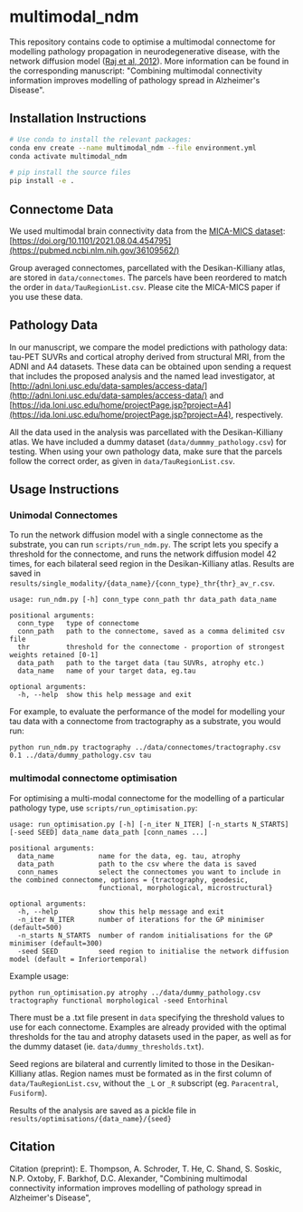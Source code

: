 # multimodal_ndm
This repository contains code to optimise a multimodal connectome for modelling pathology propagation in neurodegenerative disease, with the network diffusion model ([Raj et al, 2012](https://www.sciencedirect.com/science/article/pii/S0896627312001353)). More information can be found in the corresponding manuscript: "Combining multimodal connectivity information improves modelling of pathology spread in Alzheimer's Disease". 

## Installation Instructions
```bash
# Use conda to install the relevant packages:
conda env create --name multimodal_ndm --file environment.yml
conda activate multimodal_ndm

# pip install the source files
pip install -e .
```

## Connectome Data
We used multimodal brain connectivity data from the [MICA-MICS dataset](https://osf.io/j532r/): [https://doi.org/10.1101/2021.08.04.454795](https://pubmed.ncbi.nlm.nih.gov/36109562/)

Group averaged connectomes, parcellated with the Desikan-Killiany atlas, are stored in `data/connectomes`. The parcels have been reordered to match the order in `data/TauRegionList.csv`. Please cite the MICA-MICS paper if you use these data.

## Pathology Data
In our manuscript, we compare the model predictions with pathology data: tau-PET SUVRs and cortical atrophy derived from structural MRI, from the ADNI and A4 datasets. These data can be obtained upon sending a request that includes the proposed analysis and the named lead investigator, at [http://adni.loni.usc.edu/data-samples/access-data/](http://adni.loni.usc.edu/data-samples/access-data/) and [https://ida.loni.usc.edu/home/projectPage.jsp?project=A4](https://ida.loni.usc.edu/home/projectPage.jsp?project=A4), respectively.  

All the data used in the analysis was parcellated with the Desikan-Killiany atlas. We have included a dummy dataset (`data/dummmy_pathology.csv`) for testing. When using your own pathology data, make sure that the parcels follow the correct order, as given in `data/TauRegionList.csv`.

## Usage Instructions
### Unimodal Connectomes
To run the network diffusion model with a single connectome as the substrate, you can run `scripts/run_ndm.py`. The script lets you specify a threshold for the connectome, and runs the network diffusion model 42 times, for each bilateral seed region in the Desikan-Killiany atlas. Results are saved in `results/single_modality/{data_name}/{conn_type}_thr{thr}_av_r.csv`.

```
usage: run_ndm.py [-h] conn_type conn_path thr data_path data_name

positional arguments:
  conn_type   type of connectome
  conn_path   path to the connectome, saved as a comma delimited csv file
  thr         threshold for the connectome - proportion of strongest weights retained [0-1]
  data_path   path to the target data (tau SUVRs, atrophy etc.)
  data_name   name of your target data, eg.tau

optional arguments:
  -h, --help  show this help message and exit
```
For example, to evaluate the performance of the model for modelling your tau data with a connectome from tractography as a substrate, you would run: 

```
python run_ndm.py tractography ../data/connectomes/tractography.csv 0.1 ../data/dummy_pathology.csv tau
```

### multimodal connectome optimisation
For optimising a multi-modal connectome for the modelling of a particular pathology type, use `scripts/run_optimisation.py`:

```
usage: run_optimisation.py [-h] [-n_iter N_ITER] [-n_starts N_STARTS] [-seed SEED] data_name data_path [conn_names ...]

positional arguments:
  data_name           name for the data, eg. tau, atrophy
  data_path           path to the csv where the data is saved
  conn_names          select the connectomes you want to include in the combined connectome, options = {tractography, geodesic,
                      functional, morphological, microstructural}

optional arguments:
  -h, --help          show this help message and exit
  -n_iter N_ITER      number of iterations for the GP minimiser (default=500)
  -n_starts N_STARTS  number of random initialisations for the GP minimiser (default=300)
  -seed SEED          seed region to initialise the network diffusion model (default = Inferiortemporal)
```

Example usage:

```
python run_optimisation.py atrophy ../data/dummy_pathology.csv tractography functional morphological -seed Entorhinal
```

There must be a .txt file present in `data` specifying the threshold values to use for each connectome. Examples are already provided with the optimal thresholds for the tau and atrophy datasets used in the paper, as well as for the dummy dataset (ie. `data/dummy_thresholds.txt`). 

Seed regions are bilateral and currently limited to those in the Desikan-Killiany atlas. Region names must be formated as in the first column of `data/TauRegionList.csv`, without the `_L` or `_R` subscript (eg. `Paracentral`, `Fusiform`).

Results of the analysis are saved as a pickle file in `results/optimisations/{data_name}/{seed}`

## Citation
Citation (preprint): E. Thompson, A. Schroder, T. He, C. Shand, S. Soskic, N.P. Oxtoby, F. Barkhof, D.C. Alexander, "Combining multimodal connectivity information improves modelling of pathology spread in Alzheimer's Disease", 

